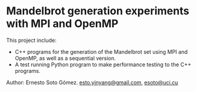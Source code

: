 # Mandelbrot generation experiments with MPI and OpenMP

This project include:
- C++ programs for the generation of the Mandelbrot set using MPI and OpenMP, as well as a sequential version.
- A test running Python program to make performance testing to the C++ programs.

Author: Ernesto Soto Gómez.
<esto.yinyang@gmail.com>, <esoto@uci.cu>